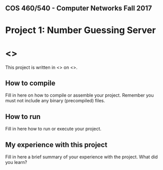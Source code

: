 ## COS 460/540 - Computer Networks Fall 2017
# Project 1: Number Guessing Server

# <<YOUR NAME>>

This project is written in <<LAUNGUAGE USED>> on <<OPERATING SYSTEM>>.

## How to compile

Fill in here on how to compile or assemble your project. Remember you must not include any binary (precompiled) files.

## How to run

Fill in here how to run or execute your project.

## My experience with this project

Fill in here a brief summary of your experience with the project. What did you learn?
